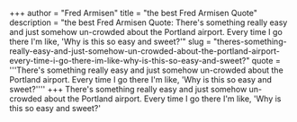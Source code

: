+++
author = "Fred Armisen"
title = "the best Fred Armisen Quote"
description = "the best Fred Armisen Quote: There's something really easy and just somehow un-crowded about the Portland airport. Every time I go there I'm like, 'Why is this so easy and sweet?'"
slug = "theres-something-really-easy-and-just-somehow-un-crowded-about-the-portland-airport-every-time-i-go-there-im-like-why-is-this-so-easy-and-sweet?"
quote = '''There's something really easy and just somehow un-crowded about the Portland airport. Every time I go there I'm like, 'Why is this so easy and sweet?''''
+++
There's something really easy and just somehow un-crowded about the Portland airport. Every time I go there I'm like, 'Why is this so easy and sweet?'
